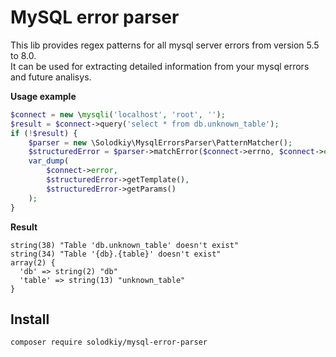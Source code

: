 MySQL error parser
==================

This lib provides regex patterns for all mysql server errors from version 5.5 to 8.0.  
It can be used for extracting detailed information from your mysql errors and future analisys.

**Usage example**
```php
$connect = new \mysqli('localhost', 'root', '');
$result = $connect->query('select * from db.unknown_table');
if (!$result) {
    $parser = new \Solodkiy\MysqlErrorsParser\PatternMatcher();
    $structuredError = $parser->matchError($connect->errno, $connect->error);
    var_dump(
        $connect->error, 
        $structuredError->getTemplate(), 
        $structuredError->getParams()
    );
}
```

**Result**
```
string(38) "Table 'db.unknown_table' doesn't exist"
string(34) "Table '{db}.{table}' doesn't exist"
array(2) {
  'db' => string(2) "db"
  'table' => string(13) "unknown_table"
}
```

Install
-------
```
composer require solodkiy/mysql-error-parser
```
